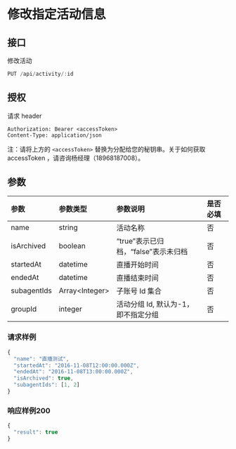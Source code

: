 # 修改指定活动信息

## 接口

修改活动

```javascript
PUT /api/activity/:id
```

## 授权

请求 header

```http
Authorization: Bearer <accessToken>
Content-Type: application/json
```

注：请将上方的 `<accessToken>` 替换为分配给您的秘钥串。关于如何获取 accessToken ，请咨询杨经理（18968187008）。

## 参数

| 参数 | 参数类型 | 参数说明 | 是否必填 |
| :--- | :--- | :--- | :--- |
| name | string | 活动名称 | 否 |
| isArchived | boolean | “true”表示已归档，“false”表示未归档 | 否 |
| startedAt | datetime | 直播开始时间 | 否 |
| endedAt | datetime | 直播结束时间 | 否 |
| subagentIds | Array&lt;Integer&gt; | 子账号 Id 集合 | 否 |
| groupId | integer | 活动分组 Id, 默认为-1，即不指定分组 | 否 |

### 请求样例

```javascript
{
  "name": "直播测试",
  "startedAt": "2016-11-08T12:00:00.000Z",
  "endedAt": "2016-11-08T13:00:00.000Z",
  "isArchived": true,
  "subagentIds": [1, 2]
}
```

### 响应样例200

```javascript
{
  "result": true
}
```

